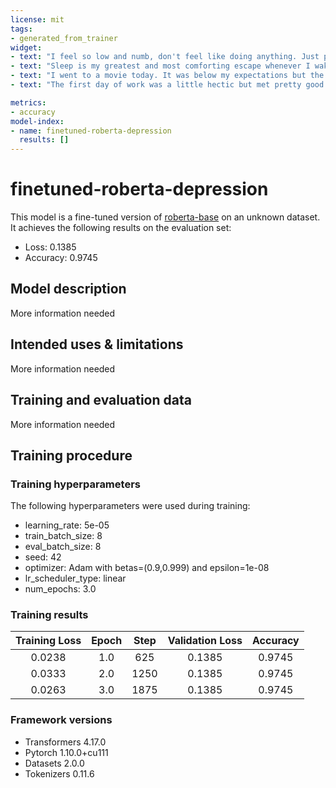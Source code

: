 ```yaml
---
license: mit
tags:
- generated_from_trainer
widget:
- text: "I feel so low and numb, don't feel like doing anything. Just passing my days"
- text: "Sleep is my greatest and most comforting escape whenever I wake up these days. The literal very first emotion I feel is just misery and reminding myself of all my problems."
- text: "I went to a movie today. It was below my expectations but the day was fine."
- text: "The first day of work was a little hectic but met pretty good colleagues, we went for a team dinner party at the end of the day."

metrics:
- accuracy
model-index:
- name: finetuned-roberta-depression
  results: []
---
```


<!-- This model card has been generated automatically according to the information the Trainer had access to. You
should probably proofread and complete it, then remove this comment. -->

# finetuned-roberta-depression

This model is a fine-tuned version of [roberta-base](https://huggingface.co/roberta-base) on an unknown dataset.
It achieves the following results on the evaluation set:
- Loss: 0.1385
- Accuracy: 0.9745

## Model description

More information needed

## Intended uses & limitations

More information needed

## Training and evaluation data

More information needed

## Training procedure

### Training hyperparameters

The following hyperparameters were used during training:
- learning_rate: 5e-05
- train_batch_size: 8
- eval_batch_size: 8
- seed: 42
- optimizer: Adam with betas=(0.9,0.999) and epsilon=1e-08
- lr_scheduler_type: linear
- num_epochs: 3.0

### Training results

| Training Loss | Epoch | Step | Validation Loss | Accuracy |
|:-------------:|:-----:|:----:|:---------------:|:--------:|
| 0.0238        | 1.0   | 625  | 0.1385          | 0.9745   |
| 0.0333        | 2.0   | 1250 | 0.1385          | 0.9745   |
| 0.0263        | 3.0   | 1875 | 0.1385          | 0.9745   |


### Framework versions

- Transformers 4.17.0
- Pytorch 1.10.0+cu111
- Datasets 2.0.0
- Tokenizers 0.11.6
